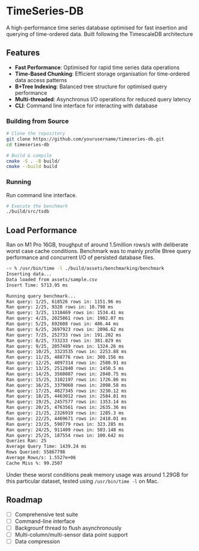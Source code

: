 # TimeSeries-DB

A high-performance time series database optimised for fast insertion and querying of time-ordered data. Built following the TimescaleDB architecture

## Features

- **Fast Performance**: Optimised for rapid time series data operations
- **Time-Based Chunking**: Efficient storage organisation for time-ordered data access patterns
- **B+Tree Indexing**: Balanced tree structure for optimised query performance
- **Multi-threaded**: Asynchronus I/O operations for reduced query latency
- **CLI**: Command line interface for interacting with database

### Building from Source

```bash
# Clone the repository
git clone https://github.com/yourusername/timeseries-db.git
cd timeseries-db

# Build & compile
cmake -S . -B build/
cmake --build build 
```

### Running

Run command line interface.

```bash
# Execute the benchmark
./build/src/tsdb
```

## Load Performance

Ran on M1 Pro 16GB, troughput of around 1.5million rows/s with deliberate worst case cache conditions. Benchmark was to mainly profile Btree query performance and concurrent I/O of persisted database files.

```bash
-> % /usr/bin/time -l ./build/assets/benchmarking/benchmark
Inserting data...
Data loaded from assets/sample.csv
Insert Time: 5713.95 ms

Running query benchmark...
Ran query: 1/25, 618526 rows in: 1151.96 ms
Ran query: 2/25, 9320 rows in: 10.798 ms
Ran query: 3/25, 1318469 rows in: 1534.41 ms
Ran query: 4/25, 2025861 rows in: 1902.07 ms
Ran query: 5/25, 692608 rows in: 486.44 ms
Ran query: 6/25, 2697923 rows in: 2096.62 ms
Ran query: 7/25, 252733 rows in: 191.202 ms
Ran query: 8/25, 733233 rows in: 381.829 ms
Ran query: 9/25, 2057489 rows in: 1324.26 ms
Ran query: 10/25, 3323535 rows in: 2253.88 ms
Ran query: 11/25, 488776 rows in: 308.156 ms
Ran query: 12/25, 4097314 rows in: 2580.91 ms
Ran query: 13/25, 2512840 rows in: 1450.5 ms
Ran query: 14/25, 3560087 rows in: 2048.75 ms
Ran query: 15/25, 3102197 rows in: 1726.86 ms
Ran query: 16/25, 3379060 rows in: 2098.58 ms
Ran query: 17/25, 4827345 rows in: 3230.12 ms
Ran query: 18/25, 4463012 rows in: 2584.81 ms
Ran query: 19/25, 2457577 rows in: 1353.14 ms
Ran query: 20/25, 4763561 rows in: 2635.36 ms
Ran query: 21/25, 2326919 rows in: 1285.3 ms
Ran query: 22/25, 4469671 rows in: 2418.01 ms
Ran query: 23/25, 590779 rows in: 323.285 ms
Ran query: 24/25, 911409 rows in: 503.148 ms
Ran query: 25/25, 187554 rows in: 100.642 ms
Queries Ran: 25
Average Query Time: 1439.24 ms
Rows Queried: 55867798
Average Rows/s: 1.5527e+06
Cache Miss %: 99.2507
```

Under these worst conditions peak memory usage was around 1.29GB for this particular dataset, tested using `/usr/bin/time -l` on Mac.

## Roadmap

- [ ] Comprehensive test suite
- [ ] Command-line interface
- [ ] Backgrounf thread to flush asynchronously
- [ ] Multi-column/multi-sensor data point support
- [ ] Data compression
